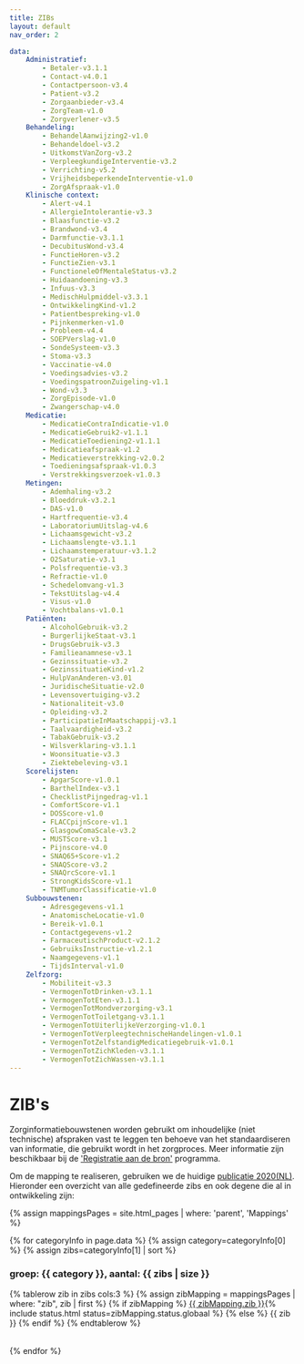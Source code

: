 ```yaml
---
title: ZIBs
layout: default
nav_order: 2

data: 
    Administratief:
        - Betaler-v3.1.1
        - Contact-v4.0.1
        - Contactpersoon-v3.4
        - Patient-v3.2
        - Zorgaanbieder-v3.4
        - ZorgTeam-v1.0
        - Zorgverlener-v3.5
    Behandeling:
        - BehandelAanwijzing2-v1.0
        - Behandeldoel-v3.2
        - UitkomstVanZorg-v3.2
        - VerpleegkundigeInterventie-v3.2
        - Verrichting-v5.2
        - VrijheidsbeperkendeInterventie-v1.0
        - ZorgAfspraak-v1.0
    Klinische context:
        - Alert-v4.1
        - AllergieIntolerantie-v3.3
        - Blaasfunctie-v3.2
        - Brandwond-v3.4
        - Darmfunctie-v3.1.1
        - DecubitusWond-v3.4
        - FunctieHoren-v3.2
        - FunctieZien-v3.1
        - FunctioneleOfMentaleStatus-v3.2
        - Huidaandoening-v3.3
        - Infuus-v3.3
        - MedischHulpmiddel-v3.3.1
        - OntwikkelingKind-v1.2
        - Patientbespreking-v1.0
        - Pijnkenmerken-v1.0
        - Probleem-v4.4
        - SOEPVerslag-v1.0
        - SondeSysteem-v3.3
        - Stoma-v3.3
        - Vaccinatie-v4.0
        - Voedingsadvies-v3.2
        - VoedingspatroonZuigeling-v1.1
        - Wond-v3.3
        - ZorgEpisode-v1.0
        - Zwangerschap-v4.0
    Medicatie:
        - MedicatieContraIndicatie-v1.0
        - MedicatieGebruik2-v1.1.1
        - MedicatieToediening2-v1.1.1
        - Medicatieafspraak-v1.2
        - Medicatieverstrekking-v2.0.2
        - Toedieningsafspraak-v1.0.3
        - Verstrekkingsverzoek-v1.0.3
    Metingen:
        - Ademhaling-v3.2
        - Bloeddruk-v3.2.1
        - DAS-v1.0
        - Hartfrequentie-v3.4
        - LaboratoriumUitslag-v4.6
        - Lichaamsgewicht-v3.2
        - Lichaamslengte-v3.1.1
        - Lichaamstemperatuur-v3.1.2
        - O2Saturatie-v3.1
        - Polsfrequentie-v3.3
        - Refractie-v1.0
        - Schedelomvang-v1.3
        - TekstUitslag-v4.4
        - Visus-v1.0
        - Vochtbalans-v1.0.1
    Patiënten:
        - AlcoholGebruik-v3.2
        - BurgerlijkeStaat-v3.1
        - DrugsGebruik-v3.3
        - Familieanamnese-v3.1
        - Gezinssituatie-v3.2
        - GezinssituatieKind-v1.2
        - HulpVanAnderen-v3.01
        - JuridischeSituatie-v2.0
        - Levensovertuiging-v3.2
        - Nationaliteit-v3.0
        - Opleiding-v3.2
        - ParticipatieInMaatschappij-v3.1
        - Taalvaardigheid-v3.2
        - TabakGebruik-v3.2
        - Wilsverklaring-v3.1.1
        - Woonsituatie-v3.3
        - Ziektebeleving-v3.1
    Scorelijsten:
        - ApgarScore-v1.0.1
        - BarthelIndex-v3.1
        - ChecklistPijngedrag-v1.1
        - ComfortScore-v1.1
        - DOSScore-v1.0
        - FLACCpijnScore-v1.1
        - GlasgowComaScale-v3.2
        - MUSTScore-v3.1
        - Pijnscore-v4.0
        - SNAQ65+Score-v1.2
        - SNAQScore-v3.2
        - SNAQrcScore-v1.1
        - StrongKidsScore-v1.1
        - TNMTumorClassificatie-v1.0
    Subbouwstenen:
        - Adresgegevens-v1.1
        - AnatomischeLocatie-v1.0
        - Bereik-v1.0.1
        - Contactgegevens-v1.2
        - FarmaceutischProduct-v2.1.2
        - GebruiksInstructie-v1.2.1
        - Naamgegevens-v1.1
        - TijdsInterval-v1.0
    Zelfzorg:
        - Mobiliteit-v3.3
        - VermogenTotDrinken-v3.1.1
        - VermogenTotEten-v3.1.1
        - VermogenTotMondverzorging-v3.1
        - VermogenTotToiletgang-v3.1.1
        - VermogenTotUiterlijkeVerzorging-v1.0.1
        - VermogenTotVerpleegtechnischeHandelingen-v1.0.1
        - VermogenTotZelfstandigMedicatiegebruik-v1.0.1
        - VermogenTotZichKleden-v3.1.1
        - VermogenTotZichWassen-v3.1.1
---
```


# ZIB's 

Zorginformatiebouwstenen worden gebruikt om inhoudelijke (niet technische) afspraken vast te leggen ten behoeve van het standaardiseren van informatie, die gebruikt wordt in het zorgproces. 
Meer informatie zijn beschikbaar bij de ['Registratie aan de bron'](https://www.registratieaandebron.nl/over-het-programma) programma.

Om de mapping te realiseren, gebruiken we de huidige [publicatie 2020(NL)](https://zibs.nl/wiki/ZIB_Publicatie_2020(NL)).
Hieronder een overzicht van alle gedefineerde zibs en ook degene die al in ontwikkeling zijn:

{% assign mappingsPages = site.html_pages | where: 'parent', 'Mappings' %}

{% for categoryInfo in page.data %}
{% assign category=categoryInfo[0] %}
{% assign zibs=categoryInfo[1] | sort %}
### groep: {{ category }}, aantal: {{ zibs | size }} 
<table>
    {% tablerow zib in zibs cols:3 %}
        {% assign zibMapping = mappingsPages | where: "zib", zib | first %}
        {% if zibMapping %}
            <a href="{{ zibMapping.url }}">{{ zibMapping.zib }}</a>{% include status.html status=zibMapping.status.globaal %}
        {% else %}
            {{ zib }} 
        {% endif %}
    {% endtablerow %}
</table>

{% endfor %}
